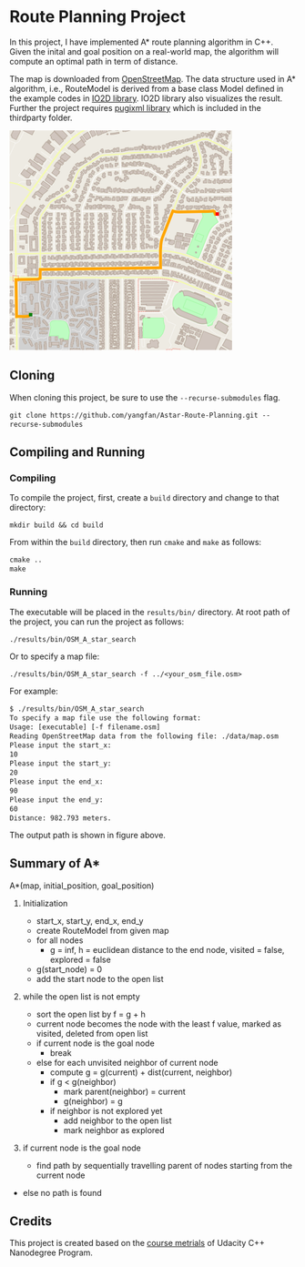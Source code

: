 # Route Planning Project

In this project, I have implemented A* route planning algorithm in C++. Given the inital and goal position on a real-world map, the algorithm will compute an optimal path in term of distance.

The map is downloaded from [OpenStreetMap](https://www.openstreetmap.org/#map=19/34.18144/-118.19963). The data structure used in A* algorithm, i.e., RouteModel is derived from a base class Model defined in the example codes in [IO2D library](https://github.com/cpp-io2d/P0267_RefImpl). IO2D library also visualizes the result. Further the project requires [pugixml library](https://pugixml.org/) which is included in the thirdparty folder.

![GitHub](data/route-planning.png)

## Cloning

When cloning this project, be sure to use the `--recurse-submodules` flag.

```
git clone https://github.com/yangfan/Astar-Route-Planning.git --recurse-submodules
```

## Compiling and Running

### Compiling

To compile the project, first, create a `build` directory and change to that directory:

```
mkdir build && cd build
```

From within the `build` directory, then run `cmake` and `make` as follows:

```
cmake ..
make
```

### Running

The executable will be placed in the `results/bin/` directory. At root path of the project, you can run the project as follows:

```
./results/bin/OSM_A_star_search 
```

Or to specify a map file:

```
./results/bin/OSM_A_star_search -f ../<your_osm_file.osm>
```

For example:

```
$ ./results/bin/OSM_A_star_search
To specify a map file use the following format: 
Usage: [executable] [-f filename.osm]
Reading OpenStreetMap data from the following file: ./data/map.osm
Please input the start_x: 
10
Please input the start_y: 
20
Please input the end_x: 
90
Please input the end_y: 
60
Distance: 982.793 meters. 
```

The output path is shown in figure above.

## Summary of A*

A*(map, initial_position, goal_position)  

1. Initialization  
   - start_x, start_y, end_x, end_y
   - create RouteModel from given map
   - for all nodes
      - g = inf, h = euclidean distance to the end node, visited = false, explored = false
   - g(start_node) = 0
   - add the start node to the open list

2. while the open list is not empty  
   - sort the open list by f = g + h
   - current node becomes the node with the least f value, marked as visited, deleted from open list
   - if current node is the goal node
       - break
   - else for each unvisited neighbor of current node
       - compute g = g(current) + dist(current, neighbor)
       - if g < g(neighbor)
           - mark parent(neighbor) = current
           - g(neighbor) = g
       - if neighbor is not explored yet
           - add neighbor to the open list
           - mark neighbor as explored
  
3. if current node is the goal node
   - find path by sequentially travelling parent of nodes starting from the current node

- else no path is found

## Credits

This project is created based on the [course metrials](https://github.com/udacity/CppND-Route-Planning-Project) of Udacity C++ Nanodegree Program.
